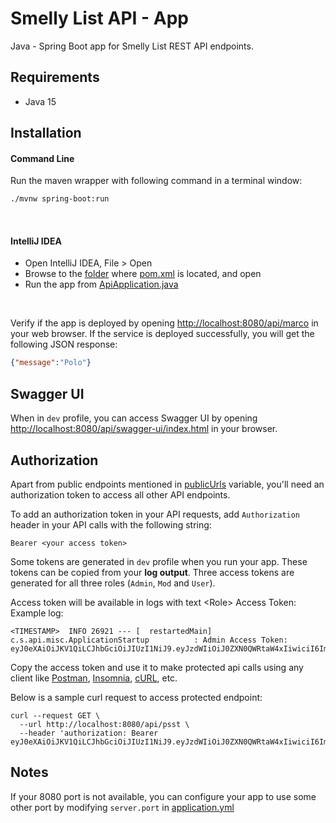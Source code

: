 # Smelly List API - App

Java - Spring Boot app for Smelly List REST API endpoints.


## Requirements
- Java 15


## Installation

#### Command Line
Run the maven wrapper with following command in a terminal window:
``` sh
./mvnw spring-boot:run
```

&nbsp;

#### IntelliJ IDEA
- Open IntelliJ IDEA, File > Open
- Browse to the [folder](./) where [pom.xml](./pom.xml) is located, and open
- Run the app from [ApiApplication.java](./src/main/java/com/smellylist/api/ApiApplication.java)

&nbsp;

Verify if the app is deployed by opening [http://localhost:8080/api/marco](http://localhost:8080/api/marco) in your web browser.
If the service is deployed successfully, you will get the following JSON response:
```json
{"message":"Polo"}
```

## Swagger UI
When in `dev` profile, you can access Swagger UI by opening [http://localhost:8080/api/swagger-ui/index.html](http://localhost:8080/api/swagger-ui/index.html) in your browser.


## Authorization
Apart from public endpoints mentioned in [publicUrls](./src/main/java/com/smellylist/api/security/WebSecurityConfig.java) variable, you'll need an authorization token to access all other API endpoints.

To add an authorization token in your API requests, add `Authorization` header in your API calls with the following string:
```
Bearer <your access token>
```

Some tokens are generated in `dev` profile when you run your app. These tokens can be copied from your **log output**. Three access tokens are generated for all three roles (`Admin`, `Mod` and `User`).

Access token will be available in logs with text &lt;Role&gt; Access Token:
Example log:
```log
<TIMESTAMP>  INFO 26921 --- [  restartedMain] c.s.api.misc.ApplicationStartup          : Admin Access Token:
eyJ0eXAiOiJKV1QiLCJhbGciOiJIUzI1NiJ9.eyJzdWIiOiJ0ZXN0QWRtaW4xIiwiciI6ImFtdSIsImlzcyI6IlNtZWxseUxpc3QiLCJleHAiOjE2MDk2NzA4NDh9.oSTJbrICl871nmrghuDxZ9s36hAyVOdp1tlfNylOsmQ
```

Copy the access token and use it to make protected api calls using any client like [Postman](https://www.postman.com/), [Insomnia](https://insomnia.rest/), [cURL](https://curl.se/), etc.

Below is a sample curl request to access protected endpoint:
```
curl --request GET \
  --url http://localhost:8080/api/psst \
  --header 'authorization: Bearer eyJ0eXAiOiJKV1QiLCJhbGciOiJIUzI1NiJ9.eyJzdWIiOiJ0ZXN0QWRtaW4xIiwiciI6ImFtdSIsImlzcyI6IlNtZWxseUxpc3QiLCJleHAiOjE2MDk2NzA4NDh9.oSTJbrICl871nmrghuDxZ9s36hAyVOdp1tlfNylOsmQ'
```


## Notes
If your 8080 port is not available, you can configure your app to use some other port by modifying `server.port` in [application.yml](./src/main/resources/application.yml)
